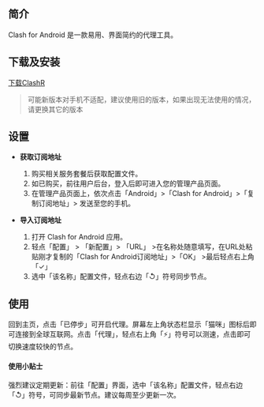 简介
--

Clash for Android 是一款易用、界面简约的代理工具。

下载及安装
-----

[下载ClashR](https://github.com/BROBIRD/ClashForAndroid/releases)

> 可能新版本对手机不适配，建议使用旧的版本，如果出现无法使用的情况，请更换其它的版本

设置
--

*   **获取订阅地址**  
    1.  购买相关服务套餐后获取配置文件。
    2.  如已购买，前往用户后台，登入后即可进入您的管理产品页面。    
    3.  在管理产品页面上，依次点击「Android」>「Clash for Android」>「复制订阅地址」> 发送至您的手机。
*   **导入订阅地址**
    
    1.  打开 Clash for Android 应用。
    2.  轻点「配置」 > 「新配置」> 「URL」 >在名称处随意填写，在URL处粘贴刚才复制的「Clash for Android订阅地址」>「OK」 >最后轻点右上角「✓」
    3.  选中「该名称」配置文件，轻点右边「↺」符号同步节点。

使用
--

回到主页，点击「已停步」可开启代理。屏幕左上角状态栏显示「猫咪」图标后即可连接到全球互联网。点击「代理」，轻点右上角「⚡」符号可以测速，点击即可切换速度较快的节点。

#### 使用小贴士

强烈建议定期更新：前往「配置」界面，选中「该名称」配置文件，轻点右边「↺」符号，可同步最新节点。建议每周至少更新一次。